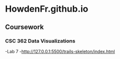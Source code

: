 # HowdenFr.github.io

## Coursework
### CSC 362 Data Visualizations
-Lab 7
-http://127.0.0.1:5500/trails-skeleton/index.html 
